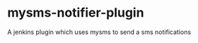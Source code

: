 mysms-notifier-plugin
=====================

A jenkins plugin which uses mysms to send a sms notifications
